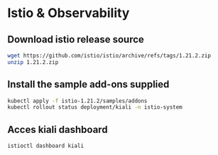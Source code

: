 # Istio & Observability

## Download istio release source

```bash
wget https://github.com/istio/istio/archive/refs/tags/1.21.2.zip
unzip 1.21.2.zip
```

## Install the sample add-ons supplied

```bash
kubectl apply -f istio-1.21.2/samples/addons
kubectl rollout status deployment/kiali -n istio-system
```

## Acces kiali dashboard

```bash
istioctl dashboard kiali
```